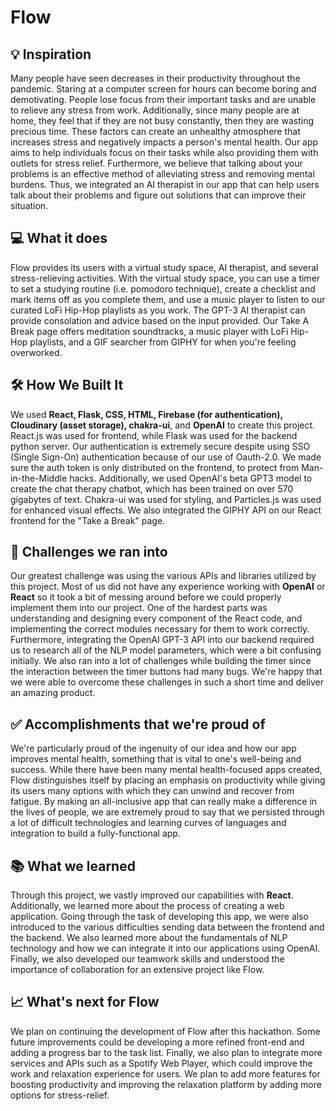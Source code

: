 # Flow

## 💡 Inspiration
Many people have seen decreases in their productivity throughout the pandemic. Staring at a computer screen for hours can become boring and demotivating. People lose focus from their important tasks and are unable to relieve any stress from work. Additionally, since many people are at home, they feel that if they are not busy constantly, then they are wasting precious time. These factors can create an unhealthy atmosphere that increases stress and negatively impacts a person's mental health. Our app aims to help individuals focus on their tasks while also providing them with outlets for stress relief. Furthermore, we believe that talking about your problems is an effective method of alleviating stress and removing mental burdens. Thus, we integrated an AI therapist in our app that can help users talk about their problems and figure out solutions that can improve their situation.


## 💻 What it does
Flow provides its users with a virtual study space, AI therapist, and several stress-relieving activities. With the virtual study space, you can use a timer to set a studying routine (i.e. pomodoro technique), create a checklist and mark items off as you complete them, and use a music player to listen to our curated LoFi Hip-Hop playlists as you work. The GPT-3 AI therapist can provide consolation and advice based on the input provided. Our Take A Break page offers meditation soundtracks, a music player with LoFi Hip-Hop playlists, and a GIF searcher from GIPHY for when you're feeling overworked.

## 🛠 How We Built It
We used **React, Flask, CSS, HTML, Firebase (for authentication), Cloudinary (asset storage), chakra-ui**, and **OpenAI** to create this project. React.js was used for frontend, while Flask was used for the backend python server.  Our authentication is extremely secure despite using SSO (Single Sign-On) authentication because of our use of Oauth-2.0. We made sure the auth token is only distributed on the frontend, to protect from Man-in-the-Middle hacks. Additionally, we used OpenAI's beta GPT3 model to create the chat therapy chatbot, which has been trained on over 570 gigabytes of text. Chakra-ui was used for styling, and Particles.js was used for enhanced visual effects. We also integrated the GIPHY API on our React frontend for the "Take a Break" page.

## 🛑 Challenges we ran into
Our greatest challenge was using the various APIs and libraries utilized by this project. Most of us did not have any experience working with **OpenAI** or **React** so it took a bit of messing around before we could properly implement them into our project. One of the hardest parts was understanding and designing every component of the React code, and implementing the correct modules necessary for them to work correctly. Furthermore, integrating the OpenAI GPT-3 API into our backend required us to research all of the NLP model parameters, which were a bit confusing initially. We also ran into a lot of challenges while building the timer since the interaction between the timer buttons had many bugs. We're happy that we were able to overcome these challenges in such a short time and deliver an amazing product.

## ✅ Accomplishments that we're proud of
We're particularly proud of the ingenuity of our idea and how our app improves mental health, something that is vital to one's well-being and success. While there have been many mental health-focused apps created, Flow distinguishes itself by placing an emphasis on productivity while giving its users many options with which they can unwind and recover from fatigue. By making an all-inclusive app that can really make a difference in the lives of people, we are extremely proud to say that we persisted through a lot of difficult technologies and learning curves of languages and integration to build a fully-functional app. 

## 📚 What we learned
Through this project, we vastly improved our capabilities with **React**. Additionally, we learned more about the process of creating a web application. Going through the task of developing this app, we were also introduced to the various difficulties sending data between the frontend and the backend. We also learned more about the fundamentals of NLP technology and how we can integrate it into our applications using OpenAI. Finally, we also developed our teamwork skills and understood the importance of collaboration for an extensive project like Flow.

## 📈 What's next for Flow
We plan on continuing the development of Flow after this hackathon. Some future improvements could be developing a more refined front-end and adding a progress bar to the task list. Finally, we also plan to integrate more services and APIs such as a Spotify Web Player, which could improve the work and relaxation experience for users. We plan to add more features for boosting productivity and improving the relaxation platform by adding more options for stress-relief.
